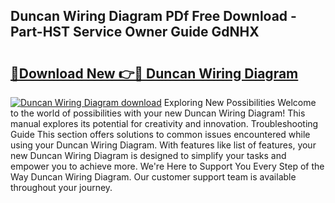 ## Duncan Wiring Diagram PDf Free Download - Part-HST Service Owner Guide GdNHX

# <h2><a href="http://dfk0mpo.blite.top/?on=Duncan+Wiring+Diagram">🔗Download New 👉🔴 Duncan Wiring Diagram</a></h2>

[![Duncan Wiring Diagram download](https://i.imgur.com/lujVjoI.png)](http://dfk0mpo.blite.top/?on=Duncan+Wiring+Diagram)
Exploring New Possibilities Welcome to the world of possibilities with your new Duncan Wiring Diagram! This manual explores its potential for creativity and innovation. Troubleshooting Guide This section offers solutions to common issues encountered while using your Duncan Wiring Diagram. With features like list of features, your new Duncan Wiring Diagram is designed to simplify your tasks and empower you to achieve more. We're Here to Support You Every Step of the Way Duncan Wiring Diagram. Our customer support team is available throughout your journey.
